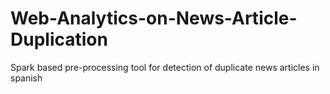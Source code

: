 # Web-Analytics-on-News-Article-Duplication
Spark based pre-processing tool for detection of duplicate news articles in spanish
